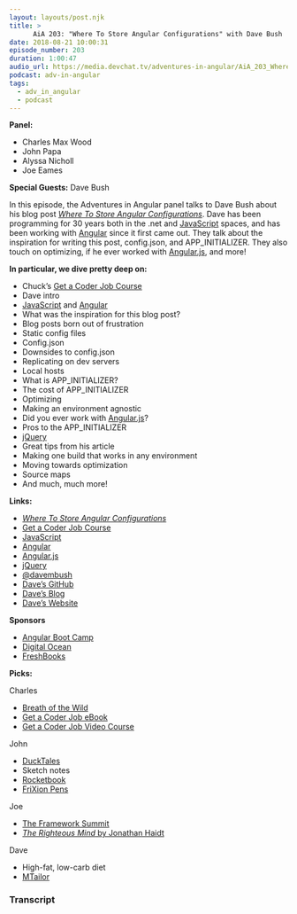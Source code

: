 ```yaml
---
layout: layouts/post.njk
title: >
      AiA 203: "Where To Store Angular Configurations" with Dave Bush
date: 2018-08-21 10:00:31
episode_number: 203
duration: 1:00:47
audio_url: https://media.devchat.tv/adventures-in-angular/AiA_203_Where_To_Store_Angular_Configurations_with_Dave_Bush.mp3
podcast: adv-in-angular
tags: 
  - adv_in_angular
  - podcast
---
```


 **Panel:**

- Charles Max Wood
- John Papa
- Alyssa Nicholl
- Joe Eames

**Special Guests:** Dave Bush

In this episode, the Adventures in Angular panel talks to Dave Bush about his blog post [_Where To Store Angular Configurations_](https://davembush.github.io/where-to-store-angular-configurations/). Dave has been programming for 30 years both in the .net and [JavaScript](https://www.javascript.com/) spaces, and has been working with [Angular](https://angular.io/) since it first came out. They talk about the inspiration for writing this post, config.json, and APP\_INITIALIZER. They also touch on optimizing, if he ever worked with [Angular.js](https://angularjs.org/), and more!

**In particular, we dive pretty deep on:**

- Chuck’s [Get a Coder Job Course](https://devchat.tv/store/get-a-coder-job-video-course/)
- Dave intro
- [JavaScript](https://www.javascript.com/) and [Angular](https://angular.io/)
- What was the inspiration for this blog post?
- Blog posts born out of frustration
- Static config files
- Config.json
- Downsides to config.json
- Replicating on dev servers
- Local hosts
- What is APP\_INITIALIZER?
- The cost of APP\_INITIALIZER
- Optimizing
- Making an environment agnostic
- Did you ever work with [Angular.js](https://angularjs.org/)?
- Pros to the APP\_INITIALIZER
- [jQuery](https://jquery.com/)
- Great tips from his article
- Making one build that works in any environment
- Moving towards optimization
- Source maps
- And much, much more! 

**Links:**

- [_Where To Store Angular Configurations_](https://davembush.github.io/where-to-store-angular-configurations/)
- [Get a Coder Job Course](https://devchat.tv/store/get-a-coder-job-video-course/)
- [JavaScript](https://www.javascript.com/)
- [Angular](https://angular.io/)
- [Angular.js](https://angularjs.org/)
- [jQuery](https://jquery.com/)
- [@davembush](https://twitter.com/davembush?lang=en)
- [Dave’s GitHub](https://github.com/DaveMBush)
- [Dave’s Blog](https://davembush.github.io/index.html)
- [Dave’s Website](http://davebush.brandyourself.com/)

**Sponsors**

- [Angular Boot Camp](https://angularbootcamp.com/)
- [Digital Ocean](https://www.digitalocean.com/)
- [FreshBooks](https://www.freshbooks.com/invoice?ref=11731&utm_source=pbm&utm_medium=affiliate-program&utm_influencer=419364&utm_campaign=podcast-influencers)

**Picks:**

Charles

- [Breath of the Wild](https://www.zelda.com/breath-of-the-wild/)
- [Get a Coder Job eBook](https://devchat.tv/store/get-a-coder-job-ebook/)
- [Get a Coder Job Video Course](https://devchat.tv/store/get-a-coder-job-video-course/)

John

- [DuckTales](https://disneyxd.disney.com/ducktales)
- Sketch notes
- [Rocketbook](https://getrocketbook.com/products/everlast-rocketbook)
- [FriXion Pens](https://www.amazon.com/Pilot-Retractable-Erasable-Assorted-Disappear/dp/B009QYH644/ref=sr_1_3?ie=UTF8&qid=1534367224&sr=8-3&keywords=frixion)

Joe

- [The Framework Summit](https://www.frameworksummit.com/)
- [_The Righteous Mind_ by Jonathan Haidt](https://www.amazon.com/Righteous-Mind-Divided-Politics-Religion/dp/0307455777/ref=sr_1_1?s=office-products&ie=UTF8&qid=1534367332&sr=8-1&keywords=the+righteous+mind)

Dave

- High-fat, low-carb diet
- [MTailor](https://www.mtailor.com/)


### Transcript


